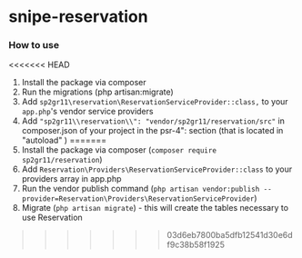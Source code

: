 # snipe-reservation
### How to use
<<<<<<< HEAD
1. Install the package via composer
2. Run the migrations (php artisan:migrate)
3. Add `sp2gr11\reservation\ReservationServiceProvider::class,` to your `app.php`'s vendor service providers
4. Add ` "sp2gr11\\reservation\\": "vendor/sp2gr11/reservation/src" ` in composer.json of your project in the  psr-4": section (that is located in "autoload" )
=======
1. Install the package via composer (`composer require sp2gr11/reservation`)
2. Add `Reservation\Providers\ReservationServiceProvider::class` to your providers array in app.php
3. Run the vendor publish command (`php artisan vendor:publish --provider=Reservation\Providers\ReservationServiceProvider`)
4. Migrate (`php artisan migrate`) - this will create the tables necessary to use Reservation
>>>>>>> 03d6eb7800ba5dfb12541d30e6df9c38b58f1925
